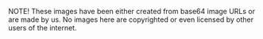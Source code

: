 NOTE! These images have been either created from base64 image URLs or are made by us. No images here are copyrighted or even licensed by other users of the internet.
